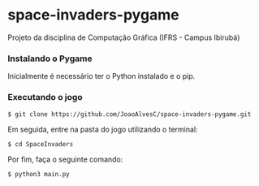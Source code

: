 # space-invaders-pygame
Projeto da disciplina de Computação Gráfica (IFRS - Campus Ibirubá)

### Instalando o Pygame

Inicialmente é necessário ter o Python instalado e o pip. 


### Executando o jogo

```
$ git clone https://github.com/JoaoAlvesC/space-invaders-pygame.git
```

Em seguida, entre na pasta do jogo utilizando o terminal:

```
$ cd SpaceInvaders
```

Por fim, faça o seguinte comando:

```
$ python3 main.py
